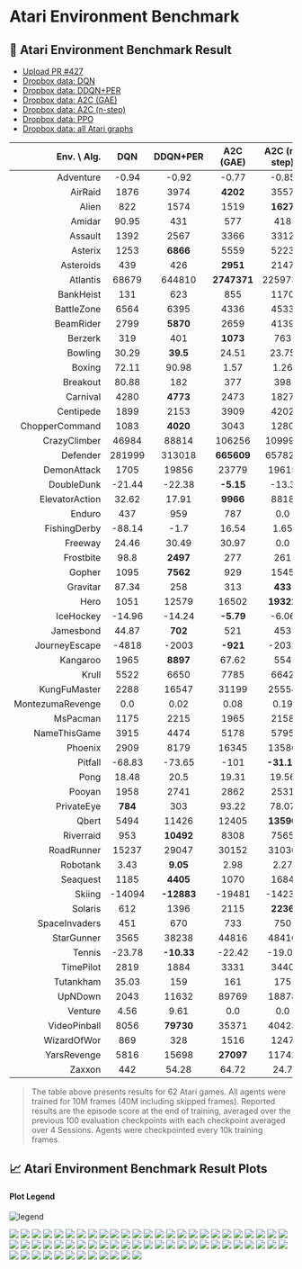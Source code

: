 # Atari Environment Benchmark

## 🥇 Atari Environment Benchmark Result

* [Upload PR \#427](https://github.com/kengz/SLM-Lab/pull/427)
* [Dropbox data: DQN](https://www.dropbox.com/s/5hg78znvmi41ys5/benchmark_dqn_atari_2019_09.zip?dl=0)
* [Dropbox data: DDQN+PER](https://www.dropbox.com/s/s8pgset1ewi0da1/benchmark_ddqn_per_atari_2019_09.zip?dl=0)
* [Dropbox data: A2C \(GAE\)](https://www.dropbox.com/s/kbqw9a5f0e55y0y/benchmark_a2c_gae_atari_2019_09.zip?dl=0)
* [Dropbox data: A2C \(n-step\)](https://www.dropbox.com/s/jc1xzd4uru6tksd/benchmark_a2c_nstep_atari_2019_09.zip?dl=0)
* [Dropbox data: PPO](https://www.dropbox.com/s/o42fsnfoef5y9zl/benchmark_ppo_atari_2019_09.zip?dl=0)
* [Dropbox data: all Atari graphs](https://www.dropbox.com/s/odxxr2cquw4bcfj/benchmark_atari_graphs_2019_09.zip?dl=0)

| Env. \ Alg. | DQN | DDQN+PER | A2C \(GAE\) | A2C \(n-step\) | PPO |
| ---: | :---: | :---: | :---: | :---: | :---: |
| Adventure | -0.94 | -0.92 | -0.77 | -0.85 | **-0.3** |
| AirRaid | 1876 | 3974 | **4202** | 3557 | 4028 |
| Alien | 822 | 1574 | 1519 | **1627** | 1413 |
| Amidar | 90.95 | 431 | 577 | 418 | **795** |
| Assault | 1392 | 2567 | 3366 | 3312 | **3619** |
| Asterix | 1253 | **6866** | 5559 | 5223 | 6132 |
| Asteroids | 439 | 426 | **2951** | 2147 | 2186 |
| Atlantis | 68679 | 644810 | **2747371** | 2259733 | 2148077 |
| BankHeist | 131 | 623 | 855 | 1170 | **1183** |
| BattleZone | 6564 | 6395 | 4336 | 4533 | **13649** |
| BeamRider | 2799 | **5870** | 2659 | 4139 | 4299 |
| Berzerk | 319 | 401 | **1073** | 763 | 860 |
| Bowling | 30.29 | **39.5** | 24.51 | 23.75 | 31.64 |
| Boxing | 72.11 | 90.98 | 1.57 | 1.26 | **96.53** |
| Breakout | 80.88 | 182 | 377 | 398 | **443** |
| Carnival | 4280 | **4773** | 2473 | 1827 | 4566 |
| Centipede | 1899 | 2153 | 3909 | 4202 | **5003** |
| ChopperCommand | 1083 | **4020** | 3043 | 1280 | 3357 |
| CrazyClimber | 46984 | 88814 | 106256 | 109998 | **116820** |
| Defender | 281999 | 313018 | **665609** | 657823 | 534639 |
| DemonAttack | 1705 | 19856 | 23779 | 19615 | **121172** |
| DoubleDunk | -21.44 | -22.38 | **-5.15** | -13.3 | -6.01 |
| ElevatorAction | 32.62 | 17.91 | **9966** | 8818 | 6471 |
| Enduro | 437 | 959 | 787 | 0.0 | **1926** |
| FishingDerby | -88.14 | -1.7 | 16.54 | 1.65 | **36.03** |
| Freeway | 24.46 | 30.49 | 30.97 | 0.0 | **32.11** |
| Frostbite | 98.8 | **2497** | 277 | 261 | 1062 |
| Gopher | 1095 | **7562** | 929 | 1545 | 2933 |
| Gravitar | 87.34 | 258 | 313 | **433** | 223 |
| Hero | 1051 | 12579 | 16502 | **19322** | 17412 |
| IceHockey | -14.96 | -14.24 | **-5.79** | -6.06 | -6.43 |
| Jamesbond | 44.87 | **702** | 521 | 453 | 561 |
| JourneyEscape | -4818 | -2003 | **-921** | -2032 | -1094 |
| Kangaroo | 1965 | **8897** | 67.62 | 554 | 4989 |
| Krull | 5522 | 6650 | 7785 | 6642 | **8477** |
| KungFuMaster | 2288 | 16547 | 31199 | 25554 | **34523** |
| MontezumaRevenge | 0.0 | 0.02 | 0.08 | 0.19 | **1.08** |
| MsPacman | 1175 | 2215 | 1965 | 2158 | **2350** |
| NameThisGame | 3915 | 4474 | 5178 | 5795 | **6386** |
| Phoenix | 2909 | 8179 | 16345 | 13586 | **30504** |
| Pitfall | -68.83 | -73.65 | -101 | **-31.13** | -35.93 |
| Pong | 18.48 | 20.5 | 19.31 | 19.56 | **20.58** |
| Pooyan | 1958 | 2741 | 2862 | 2531 | **6799** |
| PrivateEye | **784** | 303 | 93.22 | 78.07 | 50.12 |
| Qbert | 5494 | 11426 | 12405 | **13590** | 13460 |
| Riverraid | 953 | **10492** | 8308 | 7565 | 9636 |
| RoadRunner | 15237 | 29047 | 30152 | 31030 | **32956** |
| Robotank | 3.43 | **9.05** | 2.98 | 2.27 | 2.27 |
| Seaquest | 1185 | **4405** | 1070 | 1684 | 1715 |
| Skiing | -14094 | **-12883** | -19481 | -14234 | -24713 |
| Solaris | 612 | 1396 | 2115 | **2236** | 1892 |
| SpaceInvaders | 451 | 670 | 733 | 750 | **797** |
| StarGunner | 3565 | 38238 | 44816 | 48410 | **60579** |
| Tennis | -23.78 | **-10.33** | -22.42 | -19.06 | -11.52 |
| TimePilot | 2819 | 1884 | 3331 | 3440 | **4398** |
| Tutankham | 35.03 | 159 | 161 | 175 | **211** |
| UpNDown | 2043 | 11632 | 89769 | 18878 | **262208** |
| Venture | 4.56 | 9.61 | 0.0 | 0.0 | **11.84** |
| VideoPinball | 8056 | **79730** | 35371 | 40423 | 58096 |
| WizardOfWor | 869 | 328 | 1516 | 1247 | **4283** |
| YarsRevenge | 5816 | 15698 | **27097** | 11742 | 10114 |
| Zaxxon | 442 | 54.28 | 64.72 | 24.7 | **641** |

> The table above presents results for 62 Atari games. All agents were trained for 10M frames \(40M including skipped frames\). Reported results are the episode score at the end of training, averaged over the previous 100 evaluation checkpoints with each checkpoint averaged over 4 Sessions. Agents were checkpointed every 10k training frames.

## 📈 Atari Environment Benchmark Result Plots

#### Plot Legend

![legend](https://user-images.githubusercontent.com/8209263/67737544-d727dc80-f9c8-11e9-904a-319b9aafd41b.png)

![](https://user-images.githubusercontent.com/8209263/67738131-d6904580-f9ca-11e9-8818-0d027b668a97.png) ![](https://user-images.githubusercontent.com/8209263/67738132-d6904580-f9ca-11e9-9585-41f69fd8bb33.png) ![](https://user-images.githubusercontent.com/8209263/67738133-d6904580-f9ca-11e9-8375-4c134255cfe1.png) ![](https://user-images.githubusercontent.com/8209263/67738134-d6904580-f9ca-11e9-865c-eb41f4e712f9.png) ![](https://user-images.githubusercontent.com/8209263/67738135-d6904580-f9ca-11e9-8f8d-61732ecc3ce4.png) ![](https://user-images.githubusercontent.com/8209263/67738138-d6904580-f9ca-11e9-86c0-3589622a311c.png) ![](https://user-images.githubusercontent.com/8209263/67738139-d728dc00-f9ca-11e9-8741-e9a59883197e.png) ![](https://user-images.githubusercontent.com/8209263/67738140-d728dc00-f9ca-11e9-9649-ecc4b2db782f.png) ![](https://user-images.githubusercontent.com/8209263/67738141-d728dc00-f9ca-11e9-924a-a02be1639ee6.png) ![](https://user-images.githubusercontent.com/8209263/67738142-d728dc00-f9ca-11e9-82b0-382bbb0bcc6c.png) ![](https://user-images.githubusercontent.com/8209263/67738143-d728dc00-f9ca-11e9-84eb-2ec8988ff545.png) ![](https://user-images.githubusercontent.com/8209263/67738144-d728dc00-f9ca-11e9-83c6-2e50a69b4ed3.png) ![](https://user-images.githubusercontent.com/8209263/67738145-d7c17280-f9ca-11e9-9a2e-bc179e3186f4.png) ![](https://user-images.githubusercontent.com/8209263/67738146-d7c17280-f9ca-11e9-95ac-008f35834ed1.png) ![](https://user-images.githubusercontent.com/8209263/67738147-d7c17280-f9ca-11e9-890e-319a21e036e0.png) ![](https://user-images.githubusercontent.com/8209263/67738148-d7c17280-f9ca-11e9-95e9-58309efb8ee4.png) ![](https://user-images.githubusercontent.com/8209263/67738150-d7c17280-f9ca-11e9-8a27-3cc7160c1e60.png) ![](https://user-images.githubusercontent.com/8209263/67738151-d7c17280-f9ca-11e9-8316-90cf4e944e97.png) ![](https://user-images.githubusercontent.com/8209263/67738152-d85a0900-f9ca-11e9-8b48-1a988dc31627.png) ![](https://user-images.githubusercontent.com/8209263/67738153-d85a0900-f9ca-11e9-8b30-750fc49b25dd.png) ![](https://user-images.githubusercontent.com/8209263/67738154-d85a0900-f9ca-11e9-8e5e-e99b336e6fbb.png) ![](https://user-images.githubusercontent.com/8209263/67738155-d85a0900-f9ca-11e9-8fd4-e94d1be4a6ee.png) ![](https://user-images.githubusercontent.com/8209263/67738156-d85a0900-f9ca-11e9-9006-903a9c823230.png) ![](https://user-images.githubusercontent.com/8209263/67738158-d85a0900-f9ca-11e9-8167-ebc713c59fdc.png) ![](https://user-images.githubusercontent.com/8209263/67738159-d8f29f80-f9ca-11e9-9166-ebe3ea5339ab.png) ![](https://user-images.githubusercontent.com/8209263/67738161-d8f29f80-f9ca-11e9-9727-2584ac850507.png) ![](https://user-images.githubusercontent.com/8209263/67738163-d8f29f80-f9ca-11e9-9d36-1cb7985360ac.png) ![](https://user-images.githubusercontent.com/8209263/67738164-d8f29f80-f9ca-11e9-8ba3-fb1d75ef81f1.png) ![](https://user-images.githubusercontent.com/8209263/67738166-d8f29f80-f9ca-11e9-9d57-c02118eba7c1.png) ![](https://user-images.githubusercontent.com/8209263/67738167-d8f29f80-f9ca-11e9-9faf-2c30048c8621.png) ![](https://user-images.githubusercontent.com/8209263/67738168-d98b3600-f9ca-11e9-8695-8014fd177416.png) ![](https://user-images.githubusercontent.com/8209263/67738170-d98b3600-f9ca-11e9-9f4a-25929639efc1.png) ![](https://user-images.githubusercontent.com/8209263/67738171-d98b3600-f9ca-11e9-9679-15a1586719dd.png) ![](https://user-images.githubusercontent.com/8209263/67738172-d98b3600-f9ca-11e9-9770-3d63043a716b.png) ![](https://user-images.githubusercontent.com/8209263/67738173-d98b3600-f9ca-11e9-9244-0933adbfedd8.png) ![](https://user-images.githubusercontent.com/8209263/67738174-d98b3600-f9ca-11e9-95e3-33621db77541.png) ![](https://user-images.githubusercontent.com/8209263/67738175-da23cc80-f9ca-11e9-81cf-58e16e210b5e.png) ![](https://user-images.githubusercontent.com/8209263/67738176-da23cc80-f9ca-11e9-8906-d54475705442.png) ![](https://user-images.githubusercontent.com/8209263/67738177-da23cc80-f9ca-11e9-9093-0a0e2456fb4c.png) ![](https://user-images.githubusercontent.com/8209263/67738178-da23cc80-f9ca-11e9-93a1-188c75b888f6.png) ![](https://user-images.githubusercontent.com/8209263/67738179-da23cc80-f9ca-11e9-8c76-0d339ac0034a.png) ![](https://user-images.githubusercontent.com/8209263/67738180-dabc6300-f9ca-11e9-826b-3d72cd0b13a0.png) ![](https://user-images.githubusercontent.com/8209263/67738181-dabc6300-f9ca-11e9-922e-0b13b973a4d9.png) ![](https://user-images.githubusercontent.com/8209263/67738182-dabc6300-f9ca-11e9-87b3-072ce2637405.png) ![](https://user-images.githubusercontent.com/8209263/67738183-dabc6300-f9ca-11e9-8ab1-d66c6b12cd2f.png) ![](https://user-images.githubusercontent.com/8209263/67738184-dabc6300-f9ca-11e9-82fb-d6b7f7f0d696.png) ![](https://user-images.githubusercontent.com/8209263/67738185-dabc6300-f9ca-11e9-9291-1303718c9a50.png) ![](https://user-images.githubusercontent.com/8209263/67738186-db54f980-f9ca-11e9-8aef-41c9a3250d8c.png) ![](https://user-images.githubusercontent.com/8209263/67738187-db54f980-f9ca-11e9-9764-da60d54e1406.png) ![](https://user-images.githubusercontent.com/8209263/67738188-db54f980-f9ca-11e9-9966-1f22f57a96e0.png) ![](https://user-images.githubusercontent.com/8209263/67738190-db54f980-f9ca-11e9-84c6-8bc1313e1e96.png) ![](https://user-images.githubusercontent.com/8209263/67738191-dbed9000-f9ca-11e9-84e9-ec324d7b2544.png) ![](https://user-images.githubusercontent.com/8209263/67738193-dbed9000-f9ca-11e9-9d01-42865df8ca1e.png) ![](https://user-images.githubusercontent.com/8209263/67738194-dbed9000-f9ca-11e9-84c4-aaf8c59371a2.png) ![](https://user-images.githubusercontent.com/8209263/67738195-dbed9000-f9ca-11e9-8bea-33ed2428afe2.png) ![](https://user-images.githubusercontent.com/8209263/67738196-dc862680-f9ca-11e9-8beb-144e4fb4b36d.png) ![](https://user-images.githubusercontent.com/8209263/67738197-dc862680-f9ca-11e9-9903-d1eb924f56e2.png) ![](https://user-images.githubusercontent.com/8209263/67738198-dc862680-f9ca-11e9-8c37-04e057822a20.png) ![](https://user-images.githubusercontent.com/8209263/67738199-dc862680-f9ca-11e9-9ab3-50064bd5112c.png) ![](https://user-images.githubusercontent.com/8209263/67738200-dc862680-f9ca-11e9-8722-67a664dbbf10.png) ![](https://user-images.githubusercontent.com/8209263/67738201-dd1ebd00-f9ca-11e9-9c27-3a8dd8c13953.png) ![](https://user-images.githubusercontent.com/8209263/67738202-dd1ebd00-f9ca-11e9-98bd-f737a02107f9.png)

